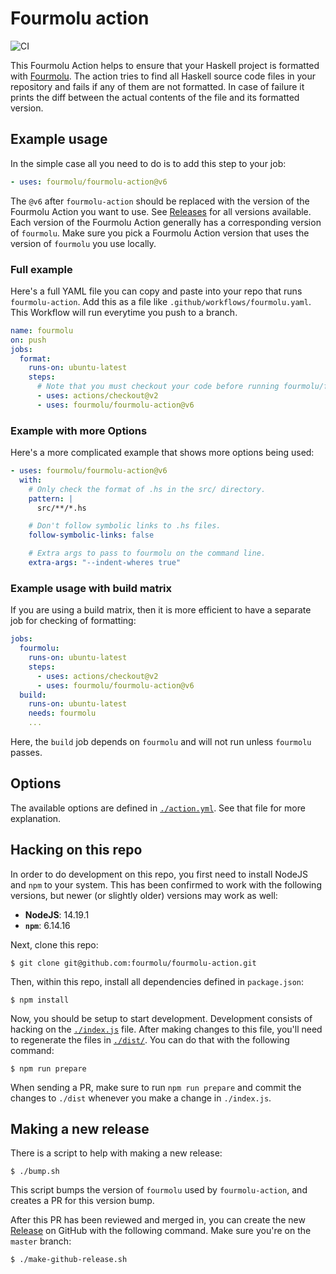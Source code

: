 # Fourmolu action

![CI](https://github.com/haskell-actions/run-fourmolu/workflows/CI/badge.svg?branch=master)

This Fourmolu Action helps to ensure that your Haskell project is
formatted with [Fourmolu][fourmolu]. The action tries to find all Haskell source
code files in your repository and fails if any of them are not formatted. In
case of failure it prints the diff between the actual contents of the file
and its formatted version.

## Example usage

In the simple case all you need to do is to add this step to your job:

```yaml
- uses: fourmolu/fourmolu-action@v6
```

The `@v6` after `fourmolu-action` should be replaced with the version of the
Fourmolu Action you want to use. See
[Releases](https://github.com/haskell-actions/run-fourmolu/releases) for all
versions available. Each version of the Fourmolu Action generally has a
corresponding version of `fourmolu`. Make sure you pick a Fourmolu Action
version that uses the version of `fourmolu` you use locally.

### Full example

Here's a full YAML file you can copy and paste into your repo that runs
`fourmolu-action`. Add this as a file like `.github/workflows/fourmolu.yaml`.
This Workflow will run everytime you push to a branch.

```yaml
name: fourmolu
on: push
jobs:
  format:
    runs-on: ubuntu-latest
    steps:
      # Note that you must checkout your code before running fourmolu/fourmolu-action
      - uses: actions/checkout@v2
      - uses: fourmolu/fourmolu-action@v6
```

### Example with more Options

Here's a more complicated example that shows more options being used:

```yaml
- uses: fourmolu/fourmolu-action@v6
  with:
    # Only check the format of .hs in the src/ directory.
    pattern: |
      src/**/*.hs

    # Don't follow symbolic links to .hs files.
    follow-symbolic-links: false

    # Extra args to pass to fourmolu on the command line.
    extra-args: "--indent-wheres true"
```

### Example usage with build matrix

If you are using a build matrix, then it is more efficient to have a
separate job for checking of formatting:

```yaml
jobs:
  fourmolu:
    runs-on: ubuntu-latest
    steps:
      - uses: actions/checkout@v2
      - uses: fourmolu/fourmolu-action@v6
  build:
    runs-on: ubuntu-latest
    needs: fourmolu
    ...
```

Here, the `build` job depends on `fourmolu` and will not run unless `fourmolu`
passes.

## Options

The available options are defined in [`./action.yml`](./action.yml). See that
file for more explanation.

<!-- fourmolu-action currently doesn't support running on Windows. -->
<!--

## Windows

If you are running a workflow on Windows, be wary of [Git's
`core.autocrlf`][git-core-autocrlf]. Fourmolu always converts CRLF endings to
LF endings which may result in spurious diffs, so you probably want to
disable `core.autocrlf`:

```shell
$ git config --global core.autocrlf false
```

-->

## Hacking on this repo

In order to do development on this repo, you first need to install NodeJS and
`npm` to your system. This has been confirmed to work with the following
versions, but newer (or slightly older) versions may work as well:

- **NodeJS**: 14.19.1
- **`npm`**: 6.14.16

Next, clone this repo:

```console
$ git clone git@github.com:fourmolu/fourmolu-action.git
```

Then, within this repo, install all dependencies defined in `package.json`:

```console
$ npm install
```

Now, you should be setup to start development. Development consists of hacking
on the [`./index.js`](./index.js) file. After making changes to this file,
you'll need to regenerate the files in [`./dist/`](./dist). You can do that
with the following command:

```console
$ npm run prepare
```

When sending a PR, make sure to run `npm run prepare` and commit the changes
to `./dist` whenever you make a change in `./index.js`.

## Making a new release

There is a script to help with making a new release:

```console
$ ./bump.sh
```

This script bumps the version of `fourmolu` used by `fourmolu-action`,
and creates a PR for this version bump.

After this PR has been reviewed and merged in, you can create the new
[Release](https://github.com/haskell-actions/run-fourmolu/releases) on
GitHub with the following command. Make sure you're on the `master` branch:

```console
$ ./make-github-release.sh
```

[fourmolu]: https://github.com/haskell-actions/run-fourmolu
[git-core-autocrlf]: https://www.git-scm.com/docs/git-config#Documentation/git-config.txt-coreautocrlf
